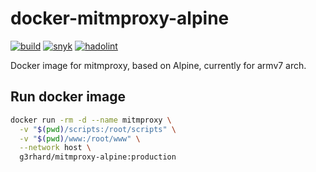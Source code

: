 # docker-mitmproxy-alpine

[![build][badge-gh-actions-build]][link-gh-actions-build]
[![snyk][badge-gh-actions-snyk]][link-gh-actions-snyk]
[![hadolint][badge-gh-actions-hadolint]][link-gh-actions-hadolint]

Docker image for mitmproxy, based on Alpine, currently for armv7 arch.

## Run docker image

```sh
docker run -rm -d --name mitmproxy \
  -v "$(pwd)/scripts:/root/scripts" \
  -v "$(pwd)/www:/root/www" \
  --network host \
  g3rhard/mitmproxy-alpine:production
```

[badge-gh-actions-build]: https://github.com/g3rhard/docker-mitmproxy-alpine/actions/workflows/build.yml/badge.svg?branch=production
[link-gh-actions-build]: https://github.com/g3rhard/docker-mitmproxy-alpine/actions?query=workflow%3Abuild
[badge-gh-actions-snyk]: https://github.com/g3rhard/docker-mitmproxy-alpine/actions/workflows/snyk.yml/badge.svg?branch=production
[link-gh-actions-snyk]: https://github.com/g3rhard/docker-mitmproxy-alpine/actions?query=workflow%3Asnyk
[badge-gh-actions-hadolint]: https://github.com/g3rhard/docker-mitmproxy-alpine/actions/workflows/hadolint.yml/badge.svg?branch=production
[link-gh-actions-hadolint]: https://github.com/g3rhard/docker-mitmproxy-alpine/actions?query=workflow%3Ahadolint
